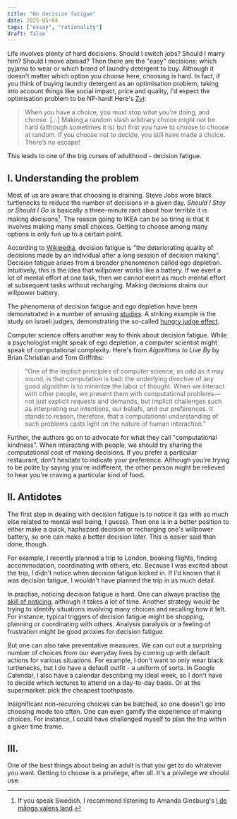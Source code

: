 ```yaml
---
title: "On decision fatigue"
date: 2025-05-04
tags: ["essay", "rationality"]
draft: false
---
```


Life involves plenty of hard decisions. Should I switch jobs? Should I marry him? Should I move abroad? Then there are the "easy" decisions: which pyjama to wear or which brand of laundry detergent to buy. Although it doesn't matter which option you choose here, choosing is hard. In fact, if you think of buying laundry detergent as an optimisation problem, taking into account things like social impact, price and quality, I'd expect the optimisation problem to be NP-hard! Here's [Zvi](https://thezvi.wordpress.com/2017/07/22/choices-are-bad/):

> When you have a choice, you must stop what you’re doing, and choose.
> [...]
> Making a random slash arbitrary choice might not be hard (although sometimes it is) but first you have to choose to choose at random. If you choose not to decide, you still have made a choice. There’s no escape!

This leads to one of the big curses of adulthood - decision fatigue.

## I. Understanding the problem
Most of us are aware that choosing is draining. Steve Jobs wore black turtlenecks to reduce the number of decisions in a given day. *Should I Stay or Should I Go* is basically a three-minute rant about how terrible it is making decisions[^amanda]. The reason going to IKEA can be so tiring is that it involves making many small choices. Getting to choose among many options is only fun up to a certain point.

According to [Wikipedia](https://en.wikipedia.org/wiki/Decision_fatigue), decision fatigue is "the deteriorating quality of decisions made by an individual after a long session of decision making". Decision fatigue arises from a broader phenomenon called ego depletion. Intuitively, this is the idea that willpower works like a battery. If we exert a lot of mental effort at one task, then we cannot exert as much mental effort at subsequent tasks without recharging. Making decisions drains our willpower battery.

The phenomena of decision fatigue and ego depletion have been demonstrated in a number of amusing [studies](https://www.nytimes.com/2011/08/21/magazine/do-you-suffer-from-decision-fatigue.html). A striking example is the study on Israeli judges, demonstrating the so-called [hungry judge effect](https://en.wikipedia.org/wiki/Hungry_judge_effect).

Computer science offers another way to think about decision fatigue. While a psychologist might speak of ego depletion, a computer scientist might speak of computational complexity. Here's from *Algorithms to Live By* by Brian Christian and Tom Griffiths:

> "One of the implicit principles of computer science, as odd as it may
sound, is that computation is bad: the underlying directive of any good
algorithm is to minimize the labor of thought. When we interact with other
people, we present them with computational problems—not just explicit
requests and demands, but implicit challenges such as interpreting our
intentions, our beliefs, and our preferences. It stands to reason, therefore,
that a computational understanding of such problems casts light on the
nature of human interaction."

Further, the authors go on to advocate for what they call "computational kindness". When interacting with people, we should try sharing the computational cost of making decisions. If you prefer a particular restaurant, don't hesitate to indicate your preference. Although you're trying to be polite by saying you're indifferent, the other person might be relieved to hear you're craving a particular kind of food.

## II. Antidotes

The first step in dealing with decision fatigue is to notice it (as with so much else related to mental well being, I guess). Then one is in a better position to either make a quick, haphazard decision or recharging one's willpower battery, so one can make a better decision later. This is easier said than done, though.

For example, I recently planned a trip to London, booking flights, finding accommodation, coordinating with others, etc. Because I was excited about the trip, I didn't notice when decision fatigue kicked in. If I'd known that it was decision fatigue, I wouldn't have planned the trip in as much detail.

In practise, noticing decision fatigue is hard. One can always practise [the skill of noticing](https://www.lesswrong.com/posts/GLPaZamxqkx7XJbXv/the-skill-of-noticing-emotions), although it takes a lot of time. Another strategy would be trying to identify situations involving many choices and recalling how it felt. For instance, typical triggers of decision fatigue might be shopping, planning or coordinating with others. Analysis paralysis or a feeling of frustration might be good proxies for decision fatigue.

But one can also take preventative measures. We can cut out a surprising number of choices from our everyday lives by coming up with default actions for various situations. For example, I don't want to only wear black turtlenecks, but I do have a default outfit - a uniform of sorts. In Google Calendar, I also have a calendar describing my ideal week, so I don't have to decide which lectures to attend on a day-to-day basis. Or at the supermarket: pick the cheapest toothpaste.

Insignificant non-recurring choices can be batched, so one doesn't go into choosing mode too often. One can even gamify the experience of making choices. For instance, I could have challenged myself to plan the trip within a given time frame.

## III.
One of the best things about being an adult is that you get to do whatever you want. Getting to choose is a privilege, after all. It's a privilege we should use.

[^amanda]: If you speak Swedish, I recommend listening to Amanda Ginsburg's [I de många valens land](https://open.spotify.com/track/2ESWovaZgVi3BMloGgukKw?si=ca868beba3e24129).

